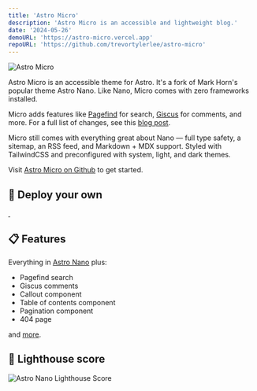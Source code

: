 ```yaml
---
title: 'Astro Micro'
description: 'Astro Micro is an accessible and lightweight blog.'
date: '2024-05-26'
demoURL: 'https://astro-micro.vercel.app'
repoURL: 'https://github.com/trevortylerlee/astro-micro'
---
```


![Astro Micro](/astro-micro.jpg)

Astro Micro is an accessible theme for Astro. It's a fork of Mark Horn's popular theme Astro Nano. Like Nano, Micro comes with zero frameworks installed.

Micro adds features like [Pagefind](https://pagefind.app) for search, [Giscus](https://giscus.app) for comments, and more. For a full list of changes, see this [blog post](/blog/00-micro-changelog).

Micro still comes with everything great about Nano — full type safety, a sitemap, an RSS feed, and Markdown + MDX support. Styled with TailwindCSS and preconfigured with system, light, and dark themes.

Visit [Astro Micro on Github](https://github.com/trevortylerlee/astro-micro) to get started.

## 🚀 Deploy your own

<div class="flex gap-2">
  <a target="_blank" aria-label="Deploy with Vercel" href="https://vercel.com/new/clone?repository-url=https://github.com/trevortylerlee/astro-micro">
    <img src="/deploy_vercel.svg" alt='' />
  </a>
  <a target="_blank" aria-label="Deploy with Netlify" href="https://app.netlify.com/start/deploy?repository=https://github.com/trevortylerlee/astro-micro">
    <img src="/deploy_netlify.svg" alt='' />
  </a>
</div>

## 📋 Features

Everything in [Astro Nano](https://github.com/markhorn-dev/astro-nano) plus:

- Pagefind search
- Giscus comments
- Callout component
- Table of contents component
- Pagination component
- 404 page

and [more](/blog/00-micro-changelog).

## 💯 Lighthouse score

![Astro Nano Lighthouse Score](/astro-nano-lighthouse.jpg)
